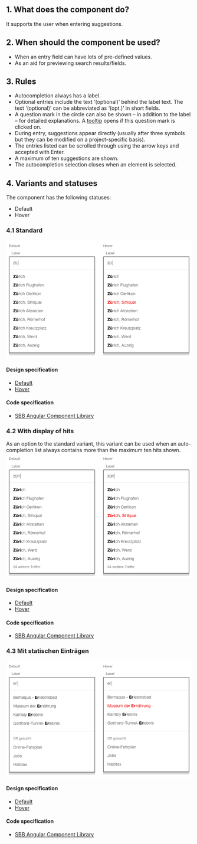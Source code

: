 ## 1. What does the component do?
It supports the user when entering suggestions.

## 2. When should the component be used? 
* When an entry field can have lots of pre-defined values.
* As an aid for previewing search results/fields.

## 3. Rules
* Autocompletion always has a label.
* Optional entries include the text ‘(optional)’ behind the label text. The text ‘(optional)’ can be abbreviated as ‘(opt.)’ in short fields.
* A question mark in the circle can also be shown – in addition to the label – for detailed explanations. A [tooltip](https://digital.sbb.ch/de/websites/components/tooltip) opens if this question mark is clicked on.
* During entry, suggestions appear directly (usually after three symbols but they can be modified on a project-specific basis).
* The entries listed can be scrolled through using the arrow keys and accepted with Enter.
* A maximum of ten suggestions are shown.
* The autocompletion selection closes when an element is selected.

## 4. Variants and statuses
The component has the following statuses:
* Default
* Hover

### 4.1 Standard
![Image of the autocompletion component in the standard variant](https://raw.githubusercontent.com/sbb-design-systems/design-system-website-documentation/master/documentation/components/autocompletion/images/autocompletion_default.png 'class: image')

#### Design specification
* [Default](https://sbb.invisionapp.com/d/main#/console/15744722/327147336/inspect)
* [Hover](https://sbb.invisionapp.com/d/main#/console/15744722/327147337/inspect)

#### Code specification
* [SBB Angular Component Library](https://sbb-angular.app.sbb.ch/latest/content/autocomplete)

### 4.2 With display of hits
As an option to the standard variant, this variant can be used when an auto-completion list always contains more than the maximum ten hits shown.
![Image of the autocompletion component with display of hits](https://raw.githubusercontent.com/sbb-design-systems/design-system-website-documentation/master/documentation/components/autocompletion/images/autocompletion_overflow.png 'class: image')

#### Design specification
* [Default](https://sbb.invisionapp.com/d/main#/console/15744722/383235117/inspect)
* [Hover](https://sbb.invisionapp.com/d/main#/console/15744722/383235118/inspect)

#### Code specification
* [SBB Angular Component Library](https://sbb-angular.app.sbb.ch/latest/content/autocomplete)

### 4.3 Mit statischen Einträgen
![Image of the autocompletion component with static entries](https://raw.githubusercontent.com/sbb-design-systems/design-system-website-documentation/master/documentation/components/autocompletion/images/autocompletion_static.png 'class: image')

#### Design specification
* [Default](https://sbb.invisionapp.com/d/main#/console/15744722/327147338/inspect)
* [Hover](https://sbb.invisionapp.com/d/main#/console/15744722/327147339/inspect)

#### Code specification
* [SBB Angular Component Library](https://sbb-angular.app.sbb.ch/latest/content/autocomplete)